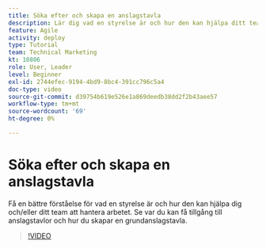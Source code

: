 ```yaml
---
title: Söka efter och skapa en anslagstavla
description: Lär dig vad en styrelse är och hur den kan hjälpa ditt team, hur du hittar en styrelse och hur du skapar en egen styrelse.
feature: Agile
activity: deploy
type: Tutorial
team: Technical Marketing
kt: 10806
role: User, Leader
level: Beginner
exl-id: 2744efec-9194-4bd9-8bc4-391cc796c5a4
doc-type: video
source-git-commit: d39754b619e526e1a869deedb38dd2f2b43aee57
workflow-type: tm+mt
source-wordcount: '69'
ht-degree: 0%

---
```


# Söka efter och skapa en anslagstavla

Få en bättre förståelse för vad en styrelse är och hur den kan hjälpa dig och/eller ditt team att hantera arbetet. Se var du kan få tillgång till anslagstavlor och hur du skapar en grundanslagstavla.

>[!VIDEO](https://video.tv.adobe.com/v/346548)
